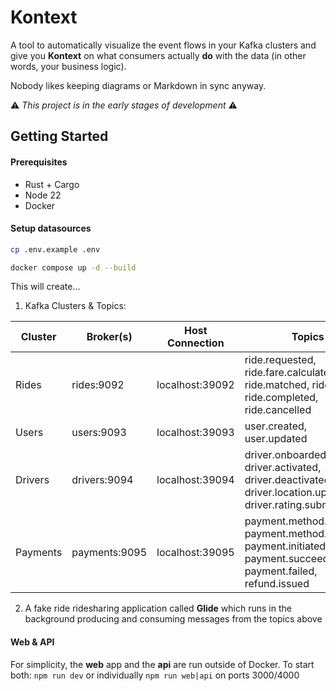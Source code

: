 # Kontext

A tool to automatically visualize the event flows in your Kafka clusters and give you **Kontext** on what consumers actually **do** with the data (in other words, your business logic). 



Nobody likes keeping diagrams or Markdown in sync anyway.

⚠️ *This project is in the early stages of development* ⚠️


## Getting Started

#### Prerequisites
- Rust + Cargo
- Node 22
- Docker


#### Setup datasources
```bash
cp .env.example .env

docker compose up -d --build
```

This will create...
1. Kafka Clusters & Topics:

| Cluster       | Broker(s)     | Host Connection | Topics |
| ------------- | ------------- | ------------- | -------------|
| Rides  | rides:9092  | localhost:39092  | ride.requested, ride.fare.calculated, ride.matched, ride.started, ride.completed, ride.cancelled  | 
| Users  | users:9093  | localhost:39093  | user.created, user.updated|
| Drivers  | drivers:9094  | localhost:39094  |      driver.onboarded, driver.activated, driver.deactivated, driver.location.updated, driver.rating.submitted  | 
| Payments  | payments:9095  | localhost:39095  | payment.method.added, payment.method.removed, payment.initiated, payment.succeeded, payment.failed, refund.issued  | 
2. A fake ride ridesharing application called **Glide** which runs in the background producing and consuming messages from the topics above

#### Web & API
For simplicity, the **web** app and the **api** are run outside of Docker. 
To start both: `npm run dev` or individually `npm run web|api` on ports 3000/4000




